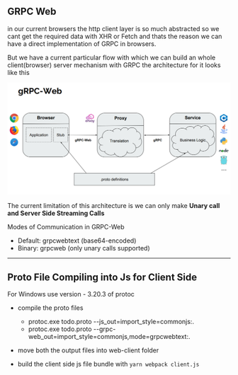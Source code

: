 ## GRPC Web

in our current browsers the http client layer is so much abstracted so we cant get the required data with XHR or Fetch and thats the reason we can have a direct implementation of GRPC in browsers.

But we have a current particular flow with which we can build an whole client(browser) server mechanism with GRPC the architecture for it looks like this

![Image](./grpc-web-architecture.png "grpc-web-architecture")

The current limitation of this architecture is we can only make **Unary call and Server Side Streaming Calls**

Modes of Communication in GRPC-Web

- Default: grpcwebtext (base64-encoded)
- Binary: grpcweb (only unary calls supported)

---

## Proto File Compiling into Js for Client Side
For Windows use version - 3.20.3 of protoc

* compile the proto files
   * protoc.exe todo.proto --js_out=import_style=commonjs:.
   * protoc.exe todo.proto --grpc-web_out=import_style=commonjs,mode=grpcwebtext:.

* move both the output files into web-client folder

* build the client side js file bundle with `yarn webpack client.js`